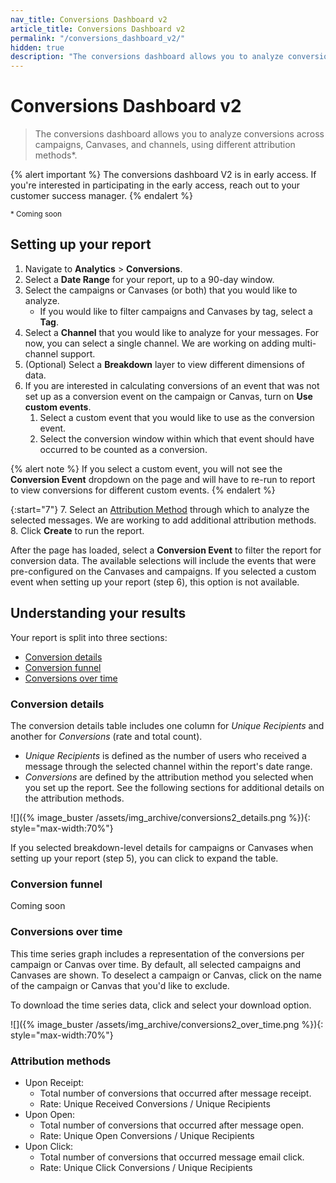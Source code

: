 ```yaml
---
nav_title: Conversions Dashboard v2
article_title: Conversions Dashboard v2
permalink: "/conversions_dashboard_v2/"
hidden: true
description: "The conversions dashboard allows you to analyze conversions across campaigns, Canvases, and channels, using different attribution methods."
---
```


# Conversions Dashboard v2

> The conversions dashboard allows you to analyze conversions across campaigns, Canvases, and channels, using different attribution methods*.

{% alert important %}
The conversions dashboard V2 is in early access. If you're interested in participating in the early access, reach out to your customer success manager.
{% endalert %}

<p><sup>* Coming soon</sup></p>

## Setting up your report

1. Navigate to **Analytics** > **Conversions**.
2. Select a **Date Range** for your report, up to a 90-day window.
3. Select the campaigns or Canvases (or both) that you would like to analyze. 
   - If you would like to filter campaigns and Canvases by tag, select a **Tag**.  
4. Select a **Channel** that you would like to analyze for your messages. For now, you can select a single channel. We are working on adding multi-channel support.
5. (Optional) Select a **Breakdown** layer to view different dimensions of data.
6. If you are interested in calculating conversions of an event that was not set up as a conversion event on the campaign or Canvas, turn on **Use custom events**.
   1. Select a custom event that you would like to use as the conversion event.
   2. Select the conversion window within which that event should have occurred to be counted as a conversion.

{% alert note %}
If you select a custom event, you will not see the **Conversion Event** dropdown on the page and will have to re-run to report to view conversions for different custom events.
{% endalert %}

{:start="7"}
7. Select an [Attribution Method](#attribution-methods) through which to analyze the selected messages. We are working to add additional attribution methods.
8. Click **Create** to run the report. 

After the page has loaded, select a **Conversion Event** to filter the report for conversion data. The available selections will include the events that were pre-configured on the Canvases and campaigns. If you selected a custom event when setting up your report (step 6), this option is not available.

## Understanding your results

Your report is split into three sections:

- [Conversion details](#conversion-details)
- [Conversion funnel](#conversion-funnel)
- [Conversions over time](#conversions-over-time)

### Conversion details

The conversion details table includes one column for *Unique Recipients* and another for *Conversions* (rate and total count).

- *Unique Recipients* is defined as the number of users who received a message through the selected channel within the report's date range.
- *Conversions* are defined by the attribution method you selected when you set up the report. See the following sections for additional details on the attribution methods.

![]({% image_buster /assets/img_archive/conversions2_details.png %}){: style="max-width:70%"}

If you selected breakdown-level details for campaigns or Canvases when setting up your report (step 5), you can click <i class="fas fa-angle-down"></i> to expand the table.

### Conversion funnel

Coming soon

### Conversions over time

This time series graph includes a representation of the conversions per campaign or Canvas over time. By default, all selected campaigns and Canvases are shown. To deselect a campaign or Canvas, click on the name of the campaign or Canvas that you'd like to exclude.

To download the time series data, click <i class="fas fa-bars"></i> and select your download option.

![]({% image_buster /assets/img_archive/conversions2_over_time.png %}){: style="max-width:70%"}

### Attribution methods

- Upon Receipt:
   - Total number of conversions that occurred after message receipt. 
   - Rate: Unique Received Conversions / Unique Recipients
- Upon Open:
   - Total number of conversions that occurred after message open.
   - Rate: Unique Open Conversions / Unique Recipients
- Upon Click:
   - Total number of conversions that occurred message email click. 
   - Rate: Unique Click Conversions / Unique Recipients
